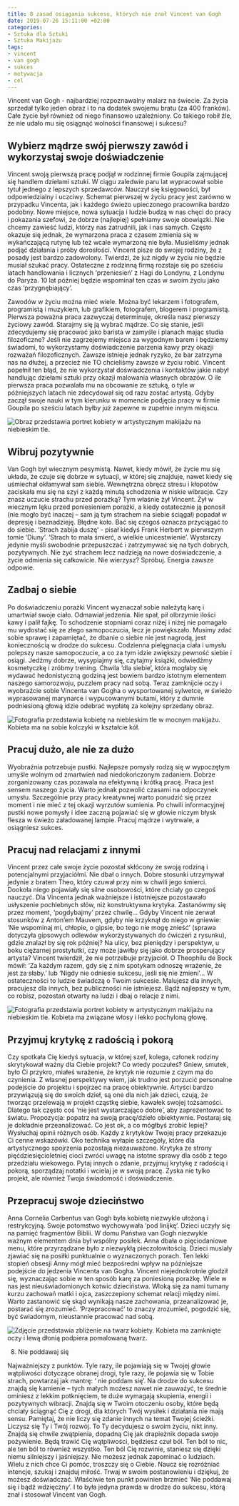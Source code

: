```yaml
---
title: 8 zasad osiągania sukcesu, których nie znał Vincent van Gogh
date: 2019-07-26 15:11:00 +02:00
categories:
- Sztuka dla Sztuki
- Sztuka Makijażu
tags:
- vincent
- van gogh
- sukces
- motywacja
- cel
---
```


Vincent van Gogh - najbardziej rozpoznawalny malarz na świecie. Za życia sprzedał tylko jeden obraz i to na dodatek swojemu bratu (za 400 franków). Całe życie był również od niego finansowo uzależniony. Co takiego robił źle, że nie udało mu się osiągnąć wolności finansowej i sukcesu? 

## Wybierz mądrze swój pierwszy zawód i wykorzystaj swoje doświadczenie 

Vincent swoją pierwszą pracę podjął w rodzinnej firmie Goupila zajmującej się handlem dziełami sztuki. W ciągu zaledwie paru lat wypracował sobie tytuł jednego z lepszych sprzedawców. Nauczył się księgowości, był odpowiedzialny i uczciwy. Schemat pierwszej w życiu pracy jest zarówno w przypadku Vincenta, jak i każdego świeżo upieczonego pracownika bardzo podobny. Nowe miejsce, nowa sytuacja i ludzie budzą w nas chęci do pracy i pokazania szefowi, że dobrze (najlepiej) spełniamy swoje obowiązki. Nie chcemy zawieść ludzi, którzy nas zatrudnili, jak i nas samych. Często okazuje się jednak, że wymarzona praca z czasem zmienia się w wykańczającą rutynę lub też wcale wymarzoną nie była. Musieliśmy jednak podjąć działania i próby dorosłości. Vincent pisze do swojej rodziny, że z posady jest bardzo zadowolony. Twierdzi, że już nigdy w życiu nie będzie musiał szukać pracy. Ostateczne z rodzinną firmą rozstaje się po sześciu latach handlowania i licznych ‘przeniesień’ z Hagi do Londynu, z Londynu do Paryża. 10 lat później będzie wspominał ten czas w swoim życiu jako czas ‘przygnębiający’. 

Zawodów w życiu można mieć wiele. Można być lekarzem i fotografem, programistą i muzykiem, lub grafikiem, fotografem, blogerem i programistą. Pierwsza poważna praca zazwyczaj determinuje, określa nasz pierwszy życiowy zawód. Starajmy się ją wybrać mądrze. Co się stanie, jeśli zdecydujemy się pracować jako barista w zamyśle i planach mając studia filozoficzne? Jeśli nie zagrzejemy miejsca za wygodnym barem i będziemy świadomi, to wykorzystamy doświadczenie parzenia kawy przy okazji rozważań filozoficznych. Zawsze istnieje jednak ryzyko, że bar zatrzyma nas na dłużej, a przecież nie TO chcieliśmy zawsze w życiu robić. 
Vincent popełnił ten błąd, że nie wykorzystał doświadczenia i kontaktów jakie nabył handlując dziełami sztuki przy okazji malowania własnych obrazów. O ile pierwsza praca pozwalała mu na obcowanie ze sztuką, o tyle w późniejszych latach nie zdecydował się od razu zostać artystą. Gdyby zaczął swoje nauki w tym kierunku w momencie podjęcia pracy w firmie Goupila po sześciu latach byłby już zapewne w zupełnie innym miejscu.

![Obraz przedstawia portret kobiety w artystycznym makijażu na niebieskim tle.](https://assets2.ello.co/uploads/asset/attachment/9946864/ello-optimized-e2e1cbb6.jpg)

## Wibruj pozytywnie

Van Gogh był wiecznym pesymistą. Nawet, kiedy mówił, że życie mu się układa, że czuje się dobrze w sytuacji, w której się znajduje, nawet kiedy się uśmiechał okłamywał sam siebie. Wewnętrzna obręcz stresu i kłopotów zaciskała mu się na szyi z każdą minutą schodzenia w niskie wibracje. Czy znasz uczucie strachu przed porażką? Tym właśnie żył Vincent. Żył w wiecznym lęku przed poniesieniem porażki, a kiedy ostatecznie ją ponosił (nie mogło być inaczej – sam ją tym strachem na siebie ściągał) popadał w depresję i beznadzieję. Błędne koło. Bać się czegoś oznacza przyciągać to do siebie. ‘Strach zabija duszę’ - pisał kiedyś Frank Herbert w pierwszym tomie ‘Diuny’. ‘Strach to mała śmierć, a wielkie unicestwienie’. Wystarczy jedynie myśli swobodnie przepuszczać i zatrzymywać się na tych dobrych, pozytywnych. Nie żyć strachem lecz nadzieją na nowe doświadczenie, a życie odmienia się całkowicie. Nie wierzysz? Spróbuj. Energia zawsze odpowie. 

## Zadbaj o siebie

Po doświadczeniu porażki Vincent wyznaczał sobie należytą karę i umartwiał swoje ciało. Odmawiał jedzenia. Nie spał, pił olbrzymie ilości kawy i palił fajkę. To schodzenie stopniami coraz niżej i niżej nie pomagało mu wydostać się ze złego samopoczucia, lecz je powiększało. Musimy zdać sobie sprawę i zapamiętać, że dbanie o siebie nie jest nagrodą, jest koniecznością w drodze do sukcesu. Codzienna pielęgnacja ciała i umysłu polepszy nasze samopoczucie, a co za tym idzie zwiększy pewność siebie i osiągi. Jedźmy dobrze, wysypiajmy się, czytajmy książki, odwiedźmy kosmetyczkę i zróbmy trening. Chwila ‘dla siebie’, która mogłaby się wydawać hedonistyczną godziną jest bowiem bardzo istotnym elementem naszego samorozwoju, puzzlem pracy nad sobą.
Teraz zamknijcie oczy i wyobraźcie sobie Vincenta van Gogha o wysportowanej sylwetce, w świeżo wyprasowanej marynarce i wypucowanymi butami, który z dumnie podniesioną głową idzie odebrać wypłatę za kolejny sprzedany obraz. 

![Fotografia przedstawia kobietę na niebieskim tle w mocnym makijażu. Kobieta ma na sobie kolczyki w kształcie kół.](https://assets2.ello.co/uploads/asset/attachment/9946865/ello-optimized-c09e4277.jpg)

## Pracuj dużo, ale nie za dużo

Wyobraźnia potrzebuje pustki. Najlepsze pomysły rodzą się w wypoczętym umyśle wolnym od zmartwień nad niedokończonym zadaniem. Dobrze zorganizowany czas pozawala na efektywną i krótką pracę. Praca jest sensem naszego życia. Warto jednak pozwolić czasami na odpoczynek umysłu. Szczególnie przy pracy kreatywnej warto ponudzić się przez moment i nie mieć z tej okazji wyrzutów sumienia. Po chwili informacyjnej pustki nowe pomysły i idee zaczną pojawiać się w głowie niczym błysk flesza w świeżo załadowanej lampie. Pracuj mądrze i wytrwale, a osiągniesz sukces.

## Pracuj nad relacjami z innymi

Vincent przez całe swoje życie pozostał skłócony ze swoją rodziną i potencjalnymi przyjaciółmi. Nie dbał o innych. Dobre stosunki utrzymywał jedynie z bratem Theo, który czuwał przy nim w chwili jego śmierci. Dookoła niego pojawiały się silne osobowości, które chciały go czegoś nauczyć. Dla Vincenta jednak ważniejsze i istotniejsze pozostawało usłyszenie pochlebnych słów, niż konstruktywna krytyka. Zastanówmy się przez moment, ‘pogdybajmy’ przez chwilę…
Gdyby Vincent nie zerwał stosunków z Anton’em Mauvem, gdyby nie krzyknął do niego w gniewie: ‘Nie wspominaj mi, chłopie, o gipsie, bo tego nie mogę znieść’ (sprawa dotyczyła gipsowych odlewów wykorzystywanych do ćwiczeń z rysunku), gdzie znalazł by się rok później? Na ulicy, bez pieniędzy i perspektyw, u boku ciężarnej prostytutki, czy może jawiłby się jako dobrze prosperujący artysta? Vincent twierdził, że nie potrzebuje przyjaciół. O Theophilu de Bock mówił: ‘Za każdym razem, gdy się z nim spotykam odnoszę wrażenie, że jest za słaby.’ lub ‘Nigdy nie odniesie sukcesu, jeśli się nie zmieni’… W ostateczności to ludzie świadczą o Twoim sukcesie. Malujesz dla innych, pracujesz dla innych, bez publiczności nie istniejesz. Bądź najlepszy w tym, co robisz, pozostań otwarty na ludzi i dbaj o relacje z nimi.

![Fotografia przedstawia portret kobiety w artystycznym makijażu na niebieskim tle. Kobieta ma związane włosy i lekko pochyloną głowę.](https://assets0.ello.co/uploads/asset/attachment/9946866/ello-optimized-3c5c12a1.jpg)

## Przyjmuj krytykę z radością i pokorą

Czy spotkała Cię kiedyś sytuacja, w której szef, kolega, członek rodziny skrytykował ważny dla Ciebie projekt? Co wtedy poczułeś? Gniew, smutek, było Ci przykro, miałeś wrażenie, że krytyk nie rozumie z czym ma do czynienia. Z własnej perspektywy wiem, jak trudno jest porzucić personalne podejście do projektu i spojrzeć na pracę obiektywnie. Artyści bardzo przywiązują się do swoich dzieł, są one dla nich jak dzieci, czują, że tworząc przelewają w projekt cząstkę siebie, kawałek swojej tożsamości. Dlatego tak często coś ‘nie jest wystarczająco dobre’, aby zaprezentować to światu.
Propozycja: popatrz na swoją pracę/dzieło obiektywnie. Postaraj się je dokładnie przeanalizować. Co jest ok, a co mógłbyś zrobić lepiej? Wysłuchaj opinii różnych osób. Każdy z krytyków Twojej pracy przekazuje Ci cenne wskazówki. Oko technika wyłapie szczegóły, które dla artystycznego spojrzenia pozostają niezauważone. Krytyka ze strony pięćdziesięcioletniej cioci zwróci uwagę na istotne sprawy dla osób z tego przedziału wiekowego. Pytaj innych o zdanie, przyjmuj krytykę z radością i pokorą, sporządzaj notatki i wcielaj je w swoją pracę. Zyska nie tylko projekt, ale również Twoja świadomość i doświadczenie. 

## Przepracuj swoje dzieciństwo

Anna Cornelia Carbentus van Gogh była kobietą niezwykle ułożoną i restrykcyjną. Swoje potomstwo wychowywała ‘pod linijkę’. Dzieci uczyły się na pamięć fragmentów Biblii. W domu Państwa van Gogh niezwykle ważnym elementem dnia był wspólny posiłek. Anna dbała o pięciodaniowe menu, które przyrządzane było z niezwykłą pieczołowitością. Dzieci musiały zjawiać się na posiłki punktualnie o wyznaczonych porach. Ten lekki stopień obsesji Anny mógł mieć bezpośredni wpływ na późniejsze podejście do jedzenia Vincenta van Gogha. Vincent niejednokrotnie głodził się, wyznaczając sobie w ten sposób karę za poniesioną porażkę. Wiele w nas jest nieuświadomionych kotwic dzieciństwa. Wloką się za nami tumany kurzu zachowań matki i ojca, zaszczepiony schemat relacji między nimi. Warto zastanowić się skąd wynikają nasze zachowania, przeanalizować je, postarać się zrozumieć. ‘Przepracować’ to znaczy zrozumieć, pogodzić się, być świadomym, nieustannie pracować nad sobą.

![Zdjęcie przedstawia zbliżenie na twarz kobiety. Kobieta ma zamknięte oczy i lewą dłonią podpiera pomalowaną twarz.](https://assets1.ello.co/uploads/asset/attachment/9946867/ello-optimized-0ae823d5.jpg)

8. Nie poddawaj się

Najważniejszy z punktów. Tyle razy, ile pojawiają się w Twojej głowie wątpliwości dotyczące obranej drogi, tyle razy, ile pojawia się w Tobie strach, powtarzaj jak mantrę: ‘ nie poddam się’. Na drodze do sukcesu znajdą się kamienie – tych małych możesz nawet nie zauważyć, te średnie ominiesz z lekkim potknięciem, te duże wymagają skupienia, energii i pozytywnych wibracji. Znajdą się w Twoim otoczeniu osoby, które będą chciały ściągnąć Cię z drogi, dla których Twój wysiłek i działania nie mają sensu. Pamiętaj, że nie liczy się zdanie innych na temat Twojej ścieżki. Liczysz się Ty i Twój rozwój. To Ty decydujesz o swoim życiu, nikt inny. Znajdą się chwile zwątpienia, dopadną Cię jak drapieżnik dopada swoje pożywienie. Będą trawić Cię wątpliwości, będziesz czuł ból. Ten ból to nic, ale ten ból to również wszystko. Ten ból Cię rozwinie, staniesz się dzięki niemu silniejszy i jaśniejszy. Nie możesz jednak zapominać o ludziach. Wielu z nich chce Ci pomóc, troszczy się o Ciebie. Naucz się rozróżniać intencje, szukaj i znajduj miłość. Trwaj w swoim postanowieniu i dziękuj, że możesz doświadczać. Właściwie ten punkt powinien brzmieć ‘Nie poddawaj się i bądź wdzięczny’.
I to była jedyna prawda w drodze do sukcesu, którą znał i stosował Vincent van Gogh.